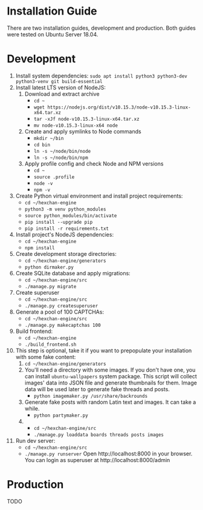Installation Guide
==================
There are two installation guides, development and production.
Both guides were tested on Ubuntu Server 18.04.


Development
===========
1.  Install system dependencies:
    `sudo apt install python3 python3-dev python3-venv git build-essential`
2.  Install latest LTS version of NodeJS:
    1.  Download and extract archive
        * `cd ~`
        * `wget https://nodejs.org/dist/v10.15.3/node-v10.15.3-linux-x64.tar.xz`
        * `tar -xJf node-v10.15.3-linux-x64.tar.xz`
        * `mv node-v10.15.3-linux-x64 node`
    2.  Create and apply symlinks to Node commands
        * `mkdir ~/bin`
        * `cd bin`
        * `ln -s ~/node/bin/node`
        * `ln -s ~/node/bin/npm`
    3.  Apply profile config and check Node and NPM versions
        * `cd ~`
        * `source .profile`
        * `node -v`
        * `npm -v`
4.  Create Python virtual environment and install project requirements:
    * `cd ~/hexchan-engine`
    * `python3 -m venv python_modules`
    * `source python_modules/bin/activate`
    * `pip install --upgrade pip`
    * `pip install -r requirements.txt`
5.  Install project's NodeJS dependencies:
    * `cd ~/hexchan-engine`
    * `npm install`
6.  Create development storage directories:
    * `cd ~/hexchan-engine/generators`
    * `python dirmaker.py`
7.  Create SQLite database and apply migrations:
    * `cd ~/hexchan-engine/src`
    * `./manage.py migrate`
8.  Create superuser
    * `cd ~/hexchan-engine/src`
    * `./manage.py createsuperuser`
9.  Generate a pool of 100 CAPTCHAs:
    * `cd ~/hexchan-engine/src`
    * `./manage.py makecaptchas 100`
10. Build frontend:
    * `cd ~/hexchan-engine`
    * `./build_frontend.sh`
11. This step is optional, take it if you want to prepopulate your installation with some fake content:
    1.  `cd ~/hexchan-engine/generators`
    2.  You'll need a directory with some images. 
        If you don't have one, you can install `ubuntu-wallpapers` system package.
        This script will collect images' data into JSON file and generate thumbnails for them.
        Image data will be used later to generate fake threads and posts.
        * `python imagemaker.py /usr/share/backrounds`
    3.  Generate fake posts with random Latin text and images. It can take a while.
        * `python partymaker.py`
    4.  
        * `cd ~/hexchan-engine/src`
        * `./manage.py loaddata boards threads posts images`
12. Run dev server:
    * `cd ~/hexchan-engine/src`
    * `./manage.py runserver`
    Open http://localhost:8000 in your browser. 
    You can login as superuser at http://localhost:8000/admin


Production
==========
TODO
